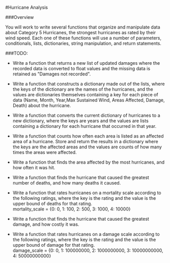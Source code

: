 #Hurricane Analysis

###Overview

You will work to write several functions that organize and manipulate data about Category 5 Hurricanes, the strongest hurricanes as rated by their wind speed. Each one of these functions will use a number of parameters, conditionals, lists, dictionaries, string manipulation, and return statements.

###TODO:

* Write a function that returns a new list of updated damages where the recorded data is converted to float values and the missing data is retained as "Damages not recorded".

* Write a function that constructs a dictionary made out of the lists, where the keys of the dictionary are the names of the hurricanes, and the values are dictionaries themselves containing a key for each piece of data (Name, Month, Year,Max Sustained Wind, Areas Affected, Damage, Death) about the hurricane.

* Write a function that converts the current dictionary of hurricanes to a new dictionary, where the keys are years and the values are lists containing a dictionary for each hurricane that occurred in that year.

* Write a function that counts how often each area is listed as an affected area of a hurricane. Store and return the results in a dictionary where the keys are the affected areas and the values are counts of how many times the areas were affected.

* Write a function that finds the area affected by the most hurricanes, and how often it was hit.

* Write a function that finds the hurricane that caused the greatest number of deaths, and how many deaths it caused.

* Write a function that rates hurricanes on a mortality scale according to the following ratings, where the key is the rating and the value is the upper bound of deaths for that rating.<br>
mortality_scale = {0: 0,
                   1: 100,
                   2: 500,
                   3: 1000,
                   4: 10000}

* Write a function that finds the hurricane that caused the greatest damage, and how costly it was.

* Write a function that rates hurricanes on a damage scale according to the following ratings, where the key is the rating and the value is the upper bound of damage for that rating.<br>
damage_scale = {0: 0,
                1: 100000000,
                2: 1000000000,
                3: 10000000000,
                4: 50000000000}

